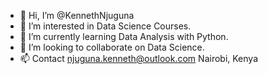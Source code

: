 - 👋 Hi, I’m @KennethNjuguna
- 👀 I’m interested in Data Science Courses.
- 🌱 I’m currently learning Data Analysis with Python. 
- 💞️ I’m looking to collaborate on Data Science.
- 📫 Contact njuguna.kenneth@outlook.com 
              Nairobi, Kenya 

<!---
KennethNjuguna/KennethNjuguna is a ✨ special ✨ repository because its `README.md` (this file) appears on your GitHub profile.
You can click the Preview link to take a look at your changes.
--->

